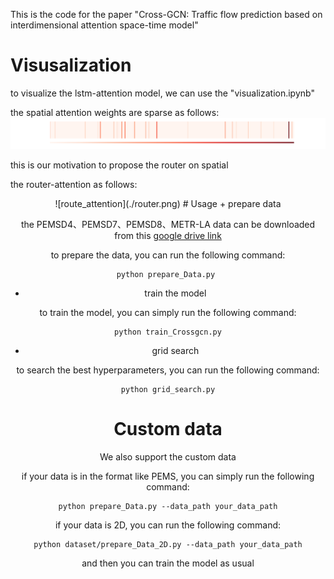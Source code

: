This is the code for the paper "Cross-GCN: Traffic flow prediction based on interdimensional attention space-time model"

# Visusalization
to visualize the lstm-attention model, we can use the "visualization.ipynb"

the spatial attention weights are sparse as follows:    
![spatial_attention](./heatmap.png)

this is our motivation to propose the router on spatial

the router-attention as follows:

<div align=center>![route_attention](./router.png)
# Usage
+ prepare data

the PEMSD4、PEMSD7、PEMSD8、METR-LA data can be downloaded from this [google drive link](https://drive.google.com/drive/folders/13teLsvLL5M-0h36Xzjk24n1MHhQSmbCc?usp=drive_link)

to prepare the data, you can run the following command:

```
python prepare_Data.py 
```
+ train the model

to train the model, you can simply  run the following command:

```
python train_Crossgcn.py
```

+ grid search

to search the best hyperparameters, you can run the following command:

```
python grid_search.py
```


# Custom data

We also support the custom data

if your data is in the format like PEMS, you can simply run the following command:

```
python prepare_Data.py --data_path your_data_path
```

if your data is 2D, you can run the following command:

```
python dataset/prepare_Data_2D.py --data_path your_data_path
```
and then you can train the model as usual
